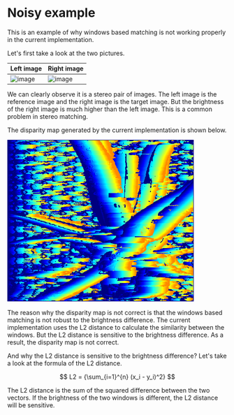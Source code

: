 # Noisy example

This is an example of why windows based matching is not working properly in the current implementation.

Let's first take a look at the two pictures.

| Left image | Right image |
| ---- | ----- |
| ![image](./data/Aloe/Aloe_left_1.png) | ![image](./data/Aloe/Aloe_right_2.png) |

We can clearly observe it is a stereo pair of images. The left image is the reference image and the right image is the target image. But the brightness of the right image is much higher than the left image. This is a common problem in stereo matching.

The disparity map generated by the current implementation is shown below.

![image](./results/windows_based_l2_color.png)

The reason why the disparity map is not correct is that the windows based matching is not robust to the brightness difference. The current implementation uses the L2 distance to calculate the similarity between the windows. But the L2 distance is sensitive to the brightness difference. As a result, the disparity map is not correct.

And why the L2 distance is sensitive to the brightness difference? Let's take a look at the formula of the L2 distance.

$$
L2 = {\sum_{i=1}^{n} (x_i - y_i)^2}
$$

The L2 distance is the sum of the squared difference between the two vectors. If the brightness of the two windows is different, the L2 distance will be sensitive.

